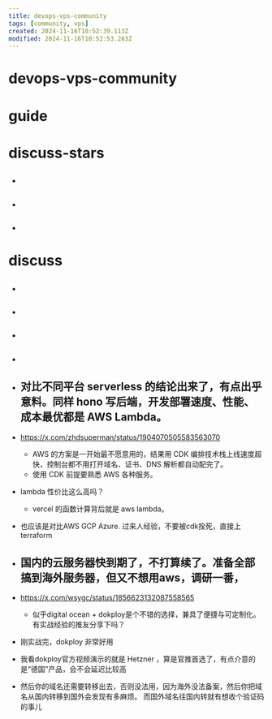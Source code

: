 ```yaml
---
title: devops-vps-community
tags: [community, vps]
created: 2024-11-16T10:52:39.113Z
modified: 2024-11-16T10:52:53.263Z
---
```


# devops-vps-community

# guide

# discuss-stars
- ## 

- ## 

- ## 
# discuss
- ## 

- ## 

- ## 

- ## 

- ## 对比不同平台 serverless 的结论出来了，有点出乎意料。同样 hono 写后端，开发部署速度、性能、成本最优都是 AWS Lambda。
- https://x.com/zhdsuperman/status/1904070505583563070
  - AWS 的方案是一开始最不愿意用的，结果用 CDK 编排技术栈上线速度超快，控制台都不用打开域名、证书、DNS 解析都自动配完了。
  - 使用 CDK 前提要熟悉 AWS 各种服务。

- lambda 性价比这么高吗？
  - vercel 的函数计算背后就是 aws lambda。

- 也应该是对比AWS GCP Azure. 过来人经验，不要被cdk拴死，直接上terraform

- ## 国内的云服务器快到期了，不打算续了。准备全部搞到海外服务器，但又不想用aws，调研一番，
- https://x.com/wsygc/status/1856623132087558565
  - 似乎digital ocean + dokploy是个不错的选择，兼具了便捷与可定制化。 有实战经验的推友分享下吗？
- 刚实战完，dokploy 非常好用
- 我看dokploy官方视频演示的就是 Hetzner ，算是官推首选了，有点介意的是“德国”产品，会不会延迟比较高

- 然后你的域名还需要转移出去，否则没法用，因为海外没法备案，然后你把域名从国内转移到国外会发现有多麻烦。 而国外域名往国内转就有想收个验证码的事儿
